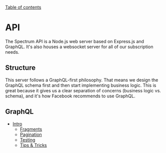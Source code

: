 [Table of contents](../readme.md)

# API

The Spectrum API is a Node.js web server based on Express.js and GraphQL. It's also houses a websocket server for all of our subscription needs.

## Structure

This server follows a GraphQL-first philosophy. That means we design the GraphQL schema first and then start implementing business logic. This is great because it gives us a clear separation of concerns (business logic vs. schema), and it's how Facebook recommends to use GraphQL.

## GraphQL
- [Intro](graphql/intro.md)
  - [Fragments](graphql/fragments.md)
  - [Pagination](graphql/pagination.md)
  - [Testing](graphql/testing.md)
  - [Tips & Tricks](graphql/tips-and-tricks.md)